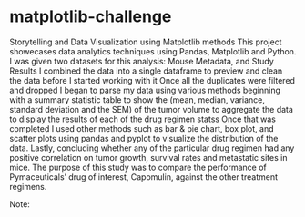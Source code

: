 # matplotlib-challenge
Storytelling and Data Visualization using Matplotlib methods 
This project showecases data analytics techniques using Pandas, Matplotlib and Python.
I was given two datasets for this analysis: Mouse Metadata, and Study Results
I combined the data into a single dataframe to preview and clean the data before I started working with it
Once all the duplicates were filtered and dropped
I began to parse my data using various methods beginning with a summary statistic table to show the (mean, median, variance, standard deviation and the SEM) of the tumor volume to aggregate the data to display the results of each of the drug regimen statss
Once that was completed I used other methods such as bar & pie chart, box plot, and scatter plots using pandas and pyplot to visualize the distribution of the data.
Lastly, concluding whether any of the particular drug regimen had any positive correlation on tumor growth, survival rates and metastatic sites in mice.
The purpose of this study was to compare the performance of Pymaceuticals’ drug of interest, Capomulin, against the other treatment regimens.

Note: 
